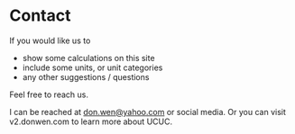 # Contact

If you would like us to
- show some calculations on this site
- include some units, or unit categories
- any other suggestions / questions
  
Feel free to reach us.

I can be reached at don.wen@yahoo.com or social media. Or you can visit v2.donwen.com to learn more about UCUC.